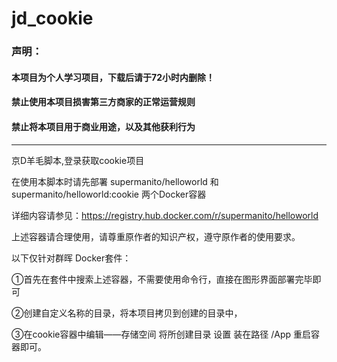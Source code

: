 # jd_cookie 

### 声明：

#### 本项目为个人学习项目，下载后请于72小时内删除！

#### 禁止使用本项目损害第三方商家的正常运营规则

#### 禁止将本项目用于商业用途，以及其他获利行为

---

京D羊毛脚本,登录获取cookie项目

在使用本脚本时请先部署  supermanito/helloworld 和 supermanito/helloworld:cookie 两个Docker容器

详细内容请参见：https://registry.hub.docker.com/r/supermanito/helloworld

上述容器请合理使用，请尊重原作者的知识产权，遵守原作者的使用要求。



以下仅针对群晖 Docker套件：

①首先在套件中搜索上述容器，不需要使用命令行，直接在图形界面部署完毕即可

②创建自定义名称的目录，将本项目拷贝到创建的目录中，

③在cookie容器中编辑——存储空间  将所创建目录 设置 装在路径  /App 重启容器即可。 

